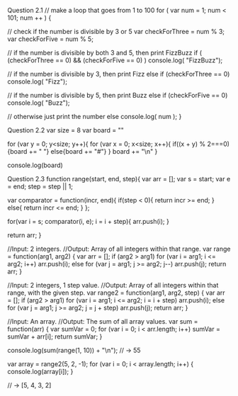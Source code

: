 Question 2.1
// make a loop that goes from 1 to 100
for ( var num = 1; num < 101; num ++ ) {
  
  // check if the number is divisible by 3 or 5
  var checkForThree = num % 3;
  var checkForFive = num % 5;
  
  // if the number is divisible by both 3 and 5, then print FizzBuzz
  if ( (checkForThree == 0) && (checkForFive == 0) ) 
  	console.log( "FizzBuzz");
  
  // if the number is divisible by 3, then print Fizz
  else if (checkForThree == 0)
    console.log( "Fizz");
  
  // if the number is divisible by 5, then print Buzz
  else if (checkForFive == 0)
    console.log( "Buzz");
  
  // otherwise just print the number
  else
    console.log( num );
} 


Question 2.2 
var size = 8
var board = ""

for (var y = 0; y<size; y++){
  for (var x = 0; x<size; x++){
    if((x + y) % 2===0){board += " "}
    else{board += "#"}
  }
  board += "\n"
}

console.log(board)

Question 2.3
function range(start, end, step){
  var arr = [];
  var s = start;
  var e = end;
  step = step || 1;
  
  var comparator = function(incr, end){
    if(step < 0){
      return incr >= end;
    }
    else{
      return incr <= end;
    }
  };
  
  for(var i = s; comparator(i, e); i = i + step){
    arr.push(i);
  }
  
  return arr;
}

//Input: 2 integers.
//Output: Array of all integers within that range.
var range = function(arg1, arg2) {
  var arr = [];
  if (arg2 > arg1)
    for (var i = arg1; i <= arg2; i++)
      arr.push(i);
  else
    for (var j = arg1; j >= arg2; j--)
      arr.push(j);
  return arr;
}

//Input: 2 integers, 1 step value.
//Output: Array of all integers within that range, with the given step.
var range2 = function(arg1, arg2, step) {
  var arr = [];
  if (arg2 > arg1)
    for (var i = arg1; i <= arg2; i = i + step)
      arr.push(i);
  else
    for (var j = arg1; j >= arg2; j = j + step)
      arr.push(j);
  return arr;
}

//Input: An array.
//Output: The sum of all array values.
var sum = function(arr) {
  var sumVar = 0;
  for (var i = 0; i < arr.length; i++) 
    sumVar = sumVar + arr[i];
  return sumVar;
}

console.log(sum(range(1, 10)) + "\n");
// → 55

var array = range2(5, 2, -1);
for (var i = 0; i < array.length; i++) {
  console.log(array[i]);
} 

// → [5, 4, 3, 2]
